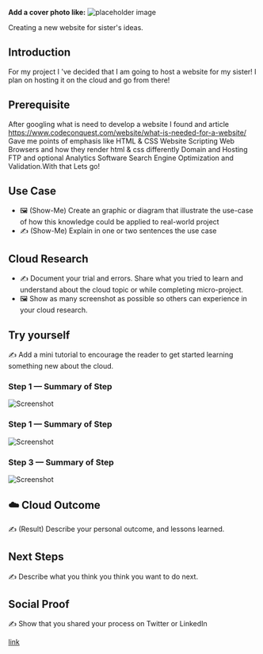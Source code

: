 **Add a cover photo like:**
![placeholder image](https://thesweetsetup.com/wp-content/themes/thesweetsetup/img/day-one-in-depth-website-cover.jpg)


Creating a new website for sister's ideas.

## Introduction

For my project I 've decided that I am going to host a website for my sister!
I plan on hosting it on the cloud and go from there!

## Prerequisite
After googling  what is need to develop a website I found and article https://www.codeconquest.com/website/what-is-needed-for-a-website/
Gave me points of emphasis like HTML & CSS Website Scripting Web Browsers and how they render html & css differently
Domain and Hosting FTP and optional Analytics Software Search Engine Optimization and Validation.With that Lets go!

## Use Case

- 🖼️ (Show-Me) Create an graphic or diagram that illustrate the use-case of how this knowledge could be applied to real-world project
- ✍️ (Show-Me) Explain in one or two sentences the use case

## Cloud Research

- ✍️ Document your trial and errors. Share what you tried to learn and understand about the cloud topic or while completing micro-project.
- 🖼️ Show as many screenshot as possible so others can experience in your cloud research.

## Try yourself

✍️ Add a mini tutorial to encourage the reader to get started learning something new about the cloud.

### Step 1 — Summary of Step

![Screenshot](https://via.placeholder.com/500x300)

### Step 1 — Summary of Step

![Screenshot](https://via.placeholder.com/500x300)

### Step 3 — Summary of Step

![Screenshot](https://via.placeholder.com/500x300)

## ☁️ Cloud Outcome

✍️ (Result) Describe your personal outcome, and lessons learned.

## Next Steps

✍️ Describe what you think you think you want to do next.

## Social Proof

✍️ Show that you shared your process on Twitter or LinkedIn

[link](link)
